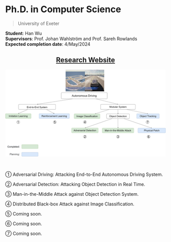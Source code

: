 # Ph.D. in Computer Science

> University of Exeter

**Student**: Han Wu  
**Supervisors**: Prof. Johan Wahlström and Prof. Sareh Rowlands  
**Expected completion date**: 4/May/2024  

<center><h2><a href="https://wuhanstudio.uk"> Research Website</a></h2></center>

![](overview.jpg)

 <br />

① Adversarial Driving: Attacking End-to-End Autonomous Driving System.

② Adversarial Detection: Attacking Object Detection in Real Time.

③ Man-in-the-Middle Attack against Object Detection System.

④ Distributed Black-box Attack against Image Classification.

⑤ Coming soon.

⑥ Coming soon.

⑦ Coming soon.
